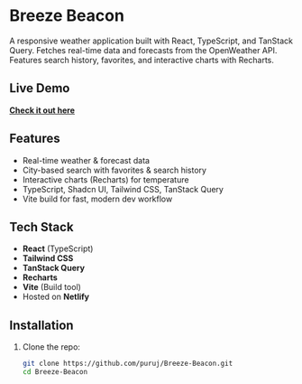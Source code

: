 # Breeze Beacon

A responsive weather application built with React, TypeScript, and TanStack Query. Fetches real-time data and forecasts from the OpenWeather API. Features search history, favorites, and interactive charts with Recharts.

## Live Demo

[**Check it out here**](https://67be7f52de51631e231bd360--voluble-otter-9c4c09.netlify.app/)

## Features

- Real-time weather & forecast data
- City-based search with favorites & search history
- Interactive charts (Recharts) for temperature
- TypeScript, Shadcn UI, Tailwind CSS, TanStack Query
- Vite build for fast, modern dev workflow

## Tech Stack

- **React** (TypeScript)
- **Tailwind CSS**
- **TanStack Query**
- **Recharts**
- **Vite** (Build tool)
- Hosted on **Netlify**

## Installation

1. Clone the repo:

   ```bash
   git clone https://github.com/puruj/Breeze-Beacon.git
   cd Breeze-Beacon
